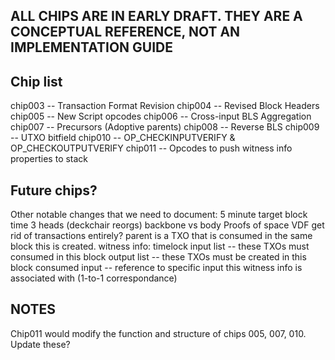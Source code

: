 ## ALL CHIPS ARE IN EARLY DRAFT. THEY ARE A CONCEPTUAL REFERENCE, NOT AN IMPLEMENTATION GUIDE

## Chip list

chip003 -- Transaction Format Revision
chip004 -- Revised Block Headers
chip005 -- New Script opcodes
chip006 -- Cross-input BLS Aggregation
chip007 -- Precursors (Adoptive parents)
chip008 -- Reverse BLS
chip009 -- UTXO bitfield
chip010 -- OP_CHECKINPUTVERIFY & OP_CHECKOUTPUTVERIFY
chip011 -- Opcodes to push witness info properties to stack

## Future chips?

Other notable changes that we need to document:
5 minute target block time
3 heads (deckchair reorgs)
    backbone vs body
Proofs of space
VDF
get rid of transactions entirely?
    parent is a TXO that is consumed in the same block this is created.
    witness info:
        timelock
        input list -- these TXOs must consumed in this block
        output list -- these TXOs must be created in this block
        consumed input -- reference to specific input this witness info is associated with (1-to-1 correspondance)

## NOTES

Chip011 would modify the function and structure of chips 005, 007, 010. Update these?
